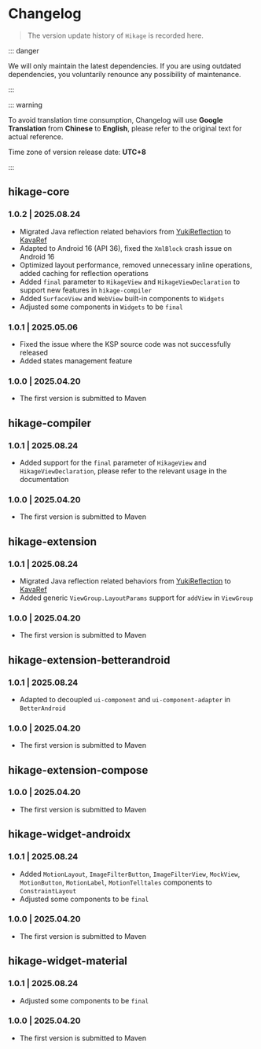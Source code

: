 # Changelog

> The version update history of `Hikage` is recorded here.

::: danger

We will only maintain the latest dependencies. If you are using outdated dependencies, you voluntarily renounce any possibility of maintenance.

:::

::: warning

To avoid translation time consumption, Changelog will use **Google Translation** from **Chinese** to **English**, please refer to the original text for actual reference.

Time zone of version release date: **UTC+8**

:::

## hikage-core

### 1.0.2 | 2025.08.24 &ensp;<Badge type="tip" text="latest" vertical="middle" />

- Migrated Java reflection related behaviors from [YukiReflection](https://github.com/HighCapable/YukiReflection) to [KavaRef](https://github.com/HighCapable/KavaRef)
- Adapted to Android 16 (API 36), fixed the `XmlBlock` crash issue on Android 16
- Optimized layout performance, removed unnecessary inline operations, added caching for reflection operations
- Added `final` parameter to `HikageView` and `HikageViewDeclaration` to support new features in `hikage-compiler`
- Added `SurfaceView` and `WebView` built-in components to `Widgets`
- Adjusted some components in `Widgets` to be `final`

### 1.0.1 | 2025.05.06 &ensp;<Badge type="warning" text="stale" vertical="middle" />

- Fixed the issue where the KSP source code was not successfully released
- Added states management feature

### 1.0.0 | 2025.04.20 &ensp;<Badge type="warning" text="stale" vertical="middle" />

- The first version is submitted to Maven

## hikage-compiler

### 1.0.1 | 2025.08.24 &ensp;<Badge type="tip" text="latest" vertical="middle" />

- Added support for the `final` parameter of `HikageView` and `HikageViewDeclaration`, please refer to the relevant usage in the documentation

### 1.0.0 | 2025.04.20 &ensp;<Badge type="warning" text="stale" vertical="middle" />

- The first version is submitted to Maven

## hikage-extension

### 1.0.1 | 2025.08.24 &ensp;<Badge type="tip" text="latest" vertical="middle" />

- Migrated Java reflection related behaviors from [YukiReflection](https://github.com/HighCapable/YukiReflection) to [KavaRef](https://github.com/HighCapable/KavaRef)
- Added generic `ViewGroup.LayoutParams` support for `addView` in `ViewGroup`

### 1.0.0 | 2025.04.20 &ensp;<Badge type="warning" text="stale" vertical="middle" />

- The first version is submitted to Maven

## hikage-extension-betterandroid

### 1.0.1 | 2025.08.24 &ensp;<Badge type="tip" text="latest" vertical="middle" />

- Adapted to decoupled `ui-component` and `ui-component-adapter` in `BetterAndroid`

### 1.0.0 | 2025.04.20 &ensp;<Badge type="warning" text="stale" vertical="middle" />

- The first version is submitted to Maven

## hikage-extension-compose

### 1.0.0 | 2025.04.20 &ensp;<Badge type="tip" text="latest" vertical="middle" />

- The first version is submitted to Maven

## hikage-widget-androidx

### 1.0.1 | 2025.08.24 &ensp;<Badge type="tip" text="latest" vertical="middle" />

- Added `MotionLayout`, `ImageFilterButton`, `ImageFilterView`, `MockView`, `MotionButton`, `MotionLabel`, `MotionTelltales` components to `ConstraintLayout`
- Adjusted some components to be `final`

### 1.0.0 | 2025.04.20 &ensp;<Badge type="warning" text="stale" vertical="middle" />

- The first version is submitted to Maven

## hikage-widget-material

### 1.0.1 | 2025.08.24 &ensp;<Badge type="tip" text="latest" vertical="middle" />

- Adjusted some components to be `final`

### 1.0.0 | 2025.04.20 &ensp;<Badge type="warning" text="stale" vertical="middle" />

- The first version is submitted to Maven
